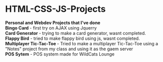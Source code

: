 # HTML-CSS-JS-Projects

<b>Personal and Webdev Projects that I've done</b> <br>
<b>Bingo Card </b>- first try on AJAX using Jquerry <br>
<b>Card Generator </b> - trying to make a card generator, wasnt completed. <br>
<b>Flappy Bird</b> - tried to make flappy bird using js, wasnt completed. <br>
<b>Multiplayer Tic-Tac-Toe </b> - Tried to make a multiplayer Tic-Tac-Toe using a "Notes" project from my class and using it as the gaem server <br>
<b>POS Sytem</b> - POS system made for WildCats Lounge <br>
